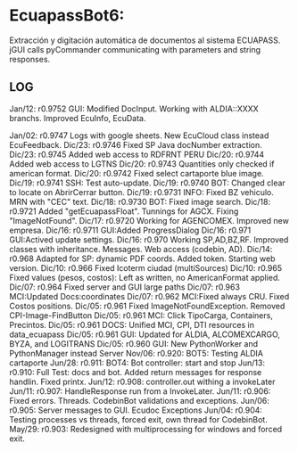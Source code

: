 # EcuapassBot6: 
Extracción y digitación automática de documentos al sistema ECUAPASS.
jGUI calls pyCommander communicating with parameters and string responses.

## LOG
Jan/12: r0.9752 GUI: Modified DocInput. Working with ALDIA::XXXX branchs. Improved EcuInfo, EcuData.

Jan/02: r0.9747 Logs with google sheets. New EcuCloud class instead EcuFeedback.
Dic/23: r0.9746 Fixed SP Java docNumber extraction.
Dic/23: r0.9745 Added web access to RDFRNT PERU
Dic/20: r0.9744 Added web access to LGTNS
Dic/20: r0.9743 Quantities only checked if american format.
Dic/20: r0.9742 Fixed select cartaporte blue image.
Dic/19: r0.9741 SSH: Test auto-update.
Dic/19: r0.9740 BOT: Changed clear to locate on AbrirCerrar button.
Dic/19: r0.9731 INFO: Fixed BZ vehiculo. MRN with "CEC" text.
Dic/18: r0.9730 BOT: Fixed image search.
Dic/18: r0.9721 Added "getEcuapassFloat". Tunnings for AGCX. Fixing "ImageNotFound".
Dic/17: r0.9720 Working for AGENCOMEX. Improved new empresa. 
Dic/16: r0.9711 GUI:Added ProgressDialog
Dic/16: r0.971  GUI:Actived update settings.
Dic/16: r0.970  Working SP,AD,BZ,RF. Improved classes with inheritance. Messages. Web access (codebin, AD).
Dic/14: r0.968  Adapted for SP: dynamic PDF coords. Added token. Starting web version.
Dic/10: r0.966  Fixed Icoterm ciudad (multiSources)
Dic/10: r0.965  Fixed values (pesos, costos): Left as written, no AmericanFormat applied.
Dic/07: r0.964  Fixed server and GUI large paths
Dic/07: r0.963  MCI:Updated Docs:coordinates
Dic/07: r0.962  MCI:Fixed always CRU. Fixed Costos positions.
Dic/05: r0.961  Fixed ImageNotFoundException. Removed CPI-Image-FindButton
Dic/05: r0.961  MCI: Click TipoCarga, Containers, Precintos.
Dic/05: r0.961  DOCS: Unified MCI, CPI, DTI resources in data_ecuapass
Dic/05: r0.961  GUI: Updated for ALDIA, ALCOMEXCARGO, BYZA, and LOGITRANS
Dic/05: r0.960  GUI: New PythonWorker and PythonManager instead Server
Nov/06: r0.920: BOT5: Testing ALDIA cartaporte
Jun/28: r0.911: BOT4: Bot controller: start and stop
Jun/13: r0.910: Full Test: docs and bot. Added return messages for response handlin. Fixed printx.
Jun/12: r0.908: controller.out withing a invokeLater
Jun/11: r0.907: HandleResponse run from a InvokeLater.
Jun/11: r0.906: Fixed errors. Threads. CodebinBot validations and exceptions.
Jun/06: r0.905: Server messages to GUI. Ecudoc Exceptions 
Jun/04: r0.904: Testing processes vs threads, forced exit, own thread for CodebinBot.
May/29: r0.903: Redesigned with multiprocessing for windows and forced exit.


